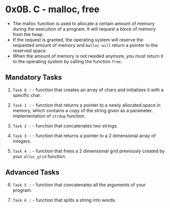 # 0x0B. C - malloc, free


* The malloc function is used to allocate a certain amount of memory
 during the execution of a program. It will request a block of
 memory from the heap. 
* If the request is granted, the operating system will reserve 
the requested amount of memory and `malloc will` return a pointer 
to the reserved space.
* When the amount of memory is not needed anymore, you must 
return it to the operating system by calling the function `free`.

## Mandatory Tasks

1. `Task 0 :` - function that creates an array of chars and initializes it 
with a specific char.

2. `Task 1 :` - function that returns a pointer to a newly allocated 
space in memory, which contains a copy of the string given as a parameter.
implementation of `strdup` function.

3. `Task 2 :` - function that concatenates two strings.

4. `Task 3 :` - function that returns a pointer to a 2 dimensional 
array of integers.

5. `Task 4 :` - function that frees a 2 dimensional grid previously created by your `alloc_grid` function.

## Advanced Tasks

6. `Task 5 :` - function that concatenates all the arguments of 
your program.

7. `Task 6 :` - function that splits a string into words.
